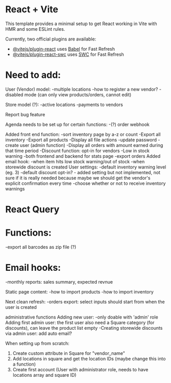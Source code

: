 # React + Vite

This template provides a minimal setup to get React working in Vite with HMR and some ESLint rules.

Currently, two official plugins are available:

- [@vitejs/plugin-react](https://github.com/vitejs/vite-plugin-react/blob/main/packages/plugin-react/README.md) uses [Babel](https://babeljs.io/) for Fast Refresh
- [@vitejs/plugin-react-swc](https://github.com/vitejs/vite-plugin-react-swc) uses [SWC](https://swc.rs/) for Fast Refresh

# Need to add:

User (Vendor) model:
-multiple locations
-how to register a new vendor?
-disabled mode (can only view products/orders, cannot edit)

Store model (?):
-active locations
-payments to vendors

Report bug feature

Agenda needs to be set up for certain functions:
-(?) order webhook

Added front end function:
-sort inventory page by a-z or count
-Export all inventory
-Export all products
-Display all file actions
-update password
-create user (admin function)
-Display all orders with amount earned during that time period
-Discount function: opt-in for vendors
-Low in stock warning
-both frontend and backend for stats page
-export orders
Added email hook:
-when item hits low stock warning/out of stock
-when storewide discount is created
User settings:
-default inventory warning level (eg. 3)
-default discount opt-in? - added setting but not implemented, not sure if it is really needed because maybe we should get the vendor's explicit confirmation every time
-choose whether or not to receive inventory warnings

# React Query

# Functions:

-export all barcodes as zip file (?)

# Email hooks:

-monthly reports: sales summary, expected revnue

Static page content:
-how to import products
-how to import inventory

Next clean refresh:
-orders export: select inputs should start from when the user is created

administrative functions
Adding new user:
-only doable with 'admin' role
Adding first admin user: the first user also need a Square category (for discounts), can leave the product list empty
-Creating storewide discounts via admin user: add auto email?

When setting up from scratch:

1. Create custom attribute in Square for "vendor_name"
2. Add locations in square and get the location IDs (maybe change this into a function)
3. Create first account (User with administrator role, needs to have locations array and square ID)
